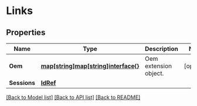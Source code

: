 # Links

## Properties
Name | Type | Description | Notes
------------ | ------------- | ------------- | -------------
**Oem** | [**map[string]map[string]interface{}**](map[string]interface{}.md) | Oem extension object. | [optional] 
**Sessions** | [**IdRef**](idRef.md) |  | 

[[Back to Model list]](../README.md#documentation-for-models) [[Back to API list]](../README.md#documentation-for-api-endpoints) [[Back to README]](../README.md)


